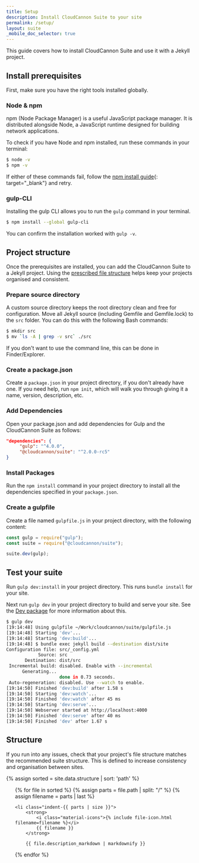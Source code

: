 ```yaml
---
title: Setup
description: Install CloudCannon Suite to your site
permalink: /setup/
layout: suite
_mobile_doc_selector: true
---
```

This guide covers how to install CloudCannon Suite and use it with a Jekyll project.

## Install prerequisites

First, make sure you have the right tools installed globally.

### Node & npm

npm (Node Package Manager) is a useful JavaScript package manager. It is distributed alongside Node, a JavaScript runtime designed for building network applications.

To check if you have Node and npm installed, run these commands in your terminal:
```bash
$ node -v
$ npm -v
```

If either of these commands fail, follow the [npm install guide](https://www.npmjs.com/get-npm){: target="_blank"} and retry.

### gulp-CLI

Installing the gulp CLI allows you to run the `gulp` command in your terminal.
```bash
$ npm install --global gulp-cli
```

You can confirm the installation worked with `gulp -v`.

## Project structure

Once the prerequisites are installed, you can add the CloudCannon Suite to a Jekyll project. Using the [prescribed file structure](/setup/#structure) helps keep your projects organised and consistent.

### Prepare source directory

A custom source directory keeps the root directory clean and free for configuration. 
Move all Jekyll source (including Gemfile and Gemfile.lock) to the `src` folder. You can do this with the following Bash commands:
```bash
$ mkdir src
$ mv `ls -A | grep -v src` ./src
```
If you don't want to use the command line, this can be done in Finder/Explorer.

### Create a package.json

Create a `package.json` in your project directory, if you don't already have one. If you need help, run `npm init`, which will walk you through giving it a name, version, description, etc.

### Add Dependencies

Open your package.json and add dependencies for Gulp and the CloudCannon Suite as follows:
```json
"dependencies": {
     "gulp": "^4.0.0",
     "@cloudcannon/suite": "^2.0.0-rc5"
}
```

### Install Packages

Run the `npm install` command in your project directory to install all the dependencies specified in your `package.json`.

### Create a gulpfile

Create a file named `gulpfile.js` in your project directory, with the following content:
```js
const gulp = require("gulp");
const suite = require("@cloudcannon/suite");

suite.dev(gulp);
```

## Test your suite
Run `gulp dev:install` in your project directory. This runs `bundle install` for your site.

Next run `gulp dev` in your project directory to build and serve your site. See the [Dev package](/dev/introduction) for more information about this.
```bash
$ gulp dev
[19:14:48] Using gulpfile ~/Work/cloudcannon/suite/gulpfile.js
[19:14:48] Starting 'dev'...
[19:14:48] Starting 'dev:build'...
[19:14:48] $ bundle exec jekyll build --destination dist/site
Configuration file: src/_config.yml
            Source: src
       Destination: dist/src
 Incremental build: disabled. Enable with --incremental
      Generating...
                    done in 0.73 seconds.
 Auto-regeneration: disabled. Use --watch to enable.
[19:14:50] Finished 'dev:build' after 1.58 s
[19:14:50] Starting 'dev:watch'...
[19:14:50] Finished 'dev:watch' after 45 ms
[19:14:50] Starting 'dev:serve'...
[19:14:50] Webserver started at http://localhost:4000
[19:14:50] Finished 'dev:serve' after 40 ms
[19:14:50] Finished 'dev' after 1.67 s
```

## Structure

If you run into any issues, check that your project's file structure matches the recommended suite structure. This is defined to increase consistency and organisation between sites.

{% assign sorted = site.data.structure | sort: 'path' %}
<ul class="file-structure">
{% for file in sorted %}
	{% assign parts = file.path | split: "/" %}
	{% assign filename = parts | last %}

	<li class="indent-{{ parts | size }}">
		<strong>
			<i class="material-icons">{% include file-icon.html filename=filename %}</i>
			{{ filename }}
		</strong>

		{{ file.description_markdown | markdownify }}
</li>
{% endfor %}
</ul>
